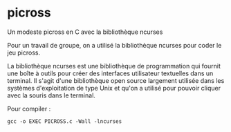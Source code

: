 # picross
Un modeste picross en C avec la bibliothèque ncurses

Pour un travail de groupe, on a utilisé la bibliothèque ncurses pour coder le jeu picross.

La bibliothèque ncurses est une bibliothèque de programmation qui fournit une boîte à outils pour créer des interfaces utilisateur textuelles dans un terminal. Il s'agit d'une bibliothèque open source largement utilisée dans les systèmes d'exploitation de type Unix et qu'on a utilisé pour pouvoir cliquer avec la souris dans le terminal.

Pour compiler : 
```
gcc -o EXEC PICROSS.c -Wall -lncurses
```
